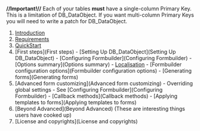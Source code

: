 **//Important!//** Each of your tables **must** have a single-column Primary Key. This is a limitation of DB_DataObject. If you want multi-column Primary Keys you will need to write a patch for DB_DataObject.

 1.  [Introduction](Introduction)
 2.  [Requirements](Requirements)
 3.  [QuickStart](QuickStart)
 4.  [First steps](First steps)
    - [Setting Up DB_DataObject](Setting Up DB_DataObject)
    - [Configuring Formbuilder](Configuring Formbuilder)
    - [Options summary](Options summary)
    - [Localisation](l10n)
    - [Formbuilder configuration options](Formbuilder configuration options)
    - [Generating forms](Generating forms)
 5.  [Advanced form customizing](Advanced form customizing)
    - Overriding global settings - See [Configuring Formbuilder](Configuring Formbuilder)
    - [Callback methods](Callback methods)
    - [Applying templates to forms](Applying templates to forms)
 6.  [Beyond Advanced](Beyond Advanced) (These are interesting things users have cooked up)
 7.  [License and copyrights](License and copyrights)


